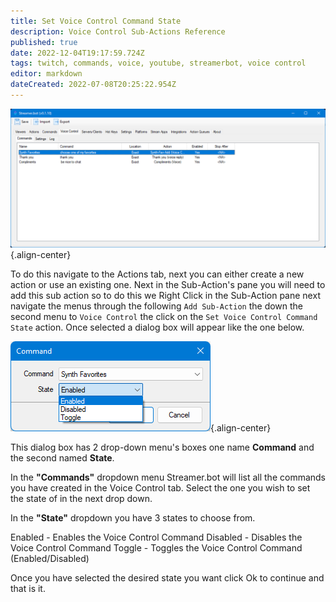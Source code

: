 ```yaml
---
title: Set Voice Control Command State
description: Voice Control Sub-Actions Reference
published: true
date: 2022-12-04T19:17:59.724Z
tags: twitch, commands, voice, youtube, streamerbot, voice control
editor: markdown
dateCreated: 2022-07-08T20:25:22.954Z
---
```


![sb-vc-state.png](/voice-control/sb-vc-state.png){.align-center}

To do this navigate to the Actions tab, next you can either create a new action or use an existing one.
Next in the Sub-Action's pane you will need to add this sub action so to do this we Right Click in the Sub-Action pane next navigate the menus through the following `Add Sub-Action` the down the second menu to `Voice Control` the click on the `Set Voice Control Command State` action. Once selected a dialog box will appear like the one below.

![set-vc-state.png](/voice-control/set-vc-state.png){.align-center}

This dialog box has 2 drop-down menu's boxes one name **Command** and the second named **State**. 


In the **"Commands"** dropdown menu Streamer.bot will list all the commands you have created in the Voice Control tab. Select the one you wish to set the state of in the next drop down. 

In the **"State"** dropdown you have 3 states to choose from.

Enabled - Enables the Voice Control Command
Disabled - Disables the Voice Control Command
Toggle - Toggles the Voice Control Command (Enabled/Disabled)

Once you have selected the desired state you want click Ok to continue and that is it.



